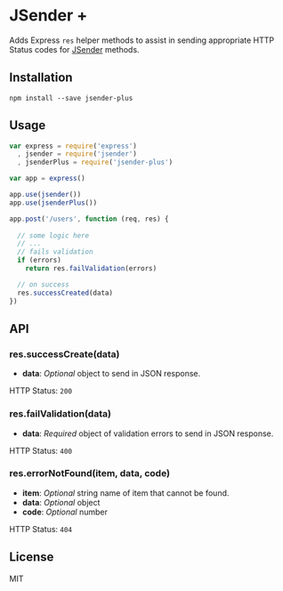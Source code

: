 # JSender +

Adds Express `res` helper methods to assist in sending appropriate HTTP Status codes for [JSender](https://github.com/samora/jsender) methods.

## Installation 

```
npm install --save jsender-plus
```

## Usage

```javascript
var express = require('express')
  , jsender = require('jsender')
  , jsenderPlus = require('jsender-plus')

var app = express()

app.use(jsender())
app.use(jsenderPlus())

app.post('/users', function (req, res) {
 
  // some logic here
  // ...
  // fails validation
  if (errors)
    return res.failValidation(errors)

  // on success
  res.successCreated(data)
})
```

## API

### res.successCreate(data)

* __data__: _Optional_ object to send in JSON response.

HTTP Status: `200`

### res.failValidation(data)

* __data__: _Required_ object of validation errors to send in JSON response.

HTTP Status: `400`

### res.errorNotFound(item, data, code)

* __item__: _Optional_ string name of item that cannot be found.
* __data__: _Optional_ object
* __code__: _Optional_ number

HTTP Status: `404`

## License

MIT
